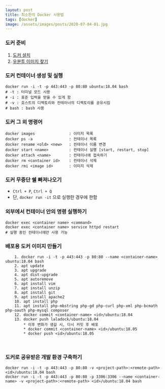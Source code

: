 ```yaml
---
layout: post
title: 최소한의 Docker 사용법
tags: [docker]
image: /assets/images/posts/2020-07-04-01.jpg
---
```


### 도커 준비

1. [도커 설치](https://docs.docker.com/install/ '도커 설치')
2. [우분투 이미지 찾기](https://hub.docker.com/_/ubuntu/ '우분투 이미지 찾기')
​

### 도커 컨테이너 생성 및 실행 

~~~
docker run -i -t -p 443:443 -p 80:80 ubuntu:18.04 bash
# -t : 터미널 모드 사용
# -i : 표준 입력을 받을 수 있게 함
# -v : 호스트의 디렉토리와 컨테이너의 디렉토리를 공유시킴
# bash : bash 사용
~~~

### 도커 그 외 명령어

~~~
docker images               : 이미지 목록
docker ps -a                : 컨테이너 목록
docker rename <old> <new>   : 컨테이너 이름 변경
docker start <name>         : 컨테이너 실행 [start, restart, stop]
docker attach <name>        : 컨테이너에 접속하기
docker rm <container id>    : 컨테이너 삭제
docker rmi <image id>       : 이미지 삭제
~~~

### 도커 무중단 쉘 빠져나오기

-  `Ctrl + P`, `Ctrl + Q`
-  단, `docker run -it` 으로 실행한 경우에 한함
​

### 외부에서 컨테이너 안의 명령 실행하기

~~~
docker exec <container name> <command>
docker exec <container name> service httpd restart
# 실행 중인 컨테이너에만 사용 가능
~~~

### 배포용 도커 이미지 만들기

~~~
    1. docker run -i -t -p 443:443 -p 80:80 --name <container-name> ubuntu:18.04 bash
    2. apt update
    3. apt upgrade
    4. apt dist-upgrade
    5. apt autoremove
    6. apt install vim
    7. apt install unzip
    8. apt install git
    9. apt install apache2
    10. apt install php
    11. apt install php-mbstring php-gd php-curl php-xml php-bcmath php-oauth php-mysql composer
    12. docker commit <container-name> <id>/ubuntu:18.04
    13. docker push laladock/ubuntu:18.04
        * 이후 변화가 생길 시, 다시 커밋 후 배포
        * docker commit <container-name> <id>/ubuntu:18.05
        * docker push <id>/ubuntu:18.05
~~~
​
### 도커로 공유받은 개발 환경 구축하기

~~~
docker run -i -t -p 443:443 -p 80:80 -v <project-path>:<remote-path> <id>/ubuntu:18.04 bash
docker run -i -t -p 443:443 -p 80:80 -p 3306:3306 --name <container-name> -v <project-path>:<remote-path> <id>/ubuntu:18.04 bash​
~~~